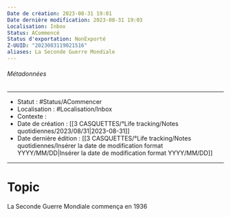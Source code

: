 ```yaml
---
Date de création: 2023-08-31 19:01
Date dernière modification: 2023-08-31 19:03
Localisation: Inbox
Status: ACommencé
Status d'exportation: NonExporté
Z-UUID: "2023083119021516"
aliases: La Seconde Guerre Mondiale
---
```

###### Métadonnées
------ ---
- Statut : #Status/ACommencer 
- Localisation : #Localisation/Inbox
- Contexte : 
- Date de création : [[3 CASQUETTES/°Life tracking/Notes quotidiennes/2023/08/31|2023-08-31]]
- Date dernière édition : [[3 CASQUETTES/°Life tracking/Notes quotidiennes/Insérer la date de modification format YYYY/MM/DD|Insérer la date de modification format YYYY/MM/DD]]
--- -----
# Topic
La Seconde Guerre Mondiale commença en 1936